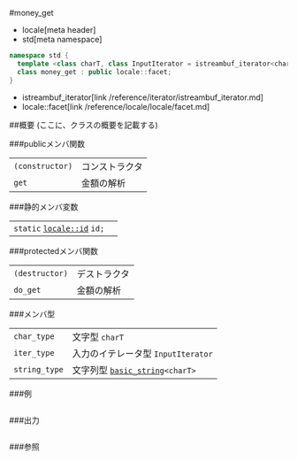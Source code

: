 #money_get
* locale[meta header]
* std[meta namespace]

```cpp
namespace std {
  template <class charT, class InputIterator = istreambuf_iterator<charT> >
  class money_get : public locale::facet;
}
```
* istreambuf_iterator[link /reference/iterator/istreambuf_iterator.md]
* locale::facet[link /reference/locale/locale/facet.md]

##概要
(ここに、クラスの概要を記載する)

###publicメンバ関数

| | |
|----------------------------|-----------------------|
| `(constructor)` | コンストラクタ |
| `get` | 金額の解析 |

###静的メンバ変数

| | |
|---------------------------------------------------------------------------------------------------------------------------------------------------------------------------------------------------------------------------------------------------------------|--|
| `static` [`locale::id`](/reference/locale/locale/id.md) `id;` |  |

###protectedメンバ関数

| | |
|---------------------------|--------------------|
| `(destructor)` | デストラクタ |
| `do_get` | 金額の解析 |

###メンバ型

| | |
|-------------------------------------------------------------------------|-----------------------------------------------------------------------------------------------------------------------------------|
| `char_type` | 文字型 `charT` |
| `iter_type` | 入力のイテレータ型 `InputIterator` |
| `string_type` | 文字列型 [`basic_string`](/reference/string/basic_string.md)`<charT>` |

###例
```cpp
```

###出力
```
```

###参照
